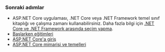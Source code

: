 ### <a name="next-steps"></a>Sonraki adımlar

* ASP.NET Core uygulaması, .NET Core veya .NET Framework temel sınıf kitaplığı ve çalışma zamanı kullanabilirsiniz. Daha fazla bilgi için [.NET Core ve .NET Framework arasında seçim yapma](/dotnet/articles/standard/choosing-core-framework-server).
* [Başlarken eğitimleri](xref:tutorials/index)
* [ASP.NET Core'a giriş](xref:index) 
* [ASP.NET Core mimarisi ve temelleri](xref:fundamentals/index)
